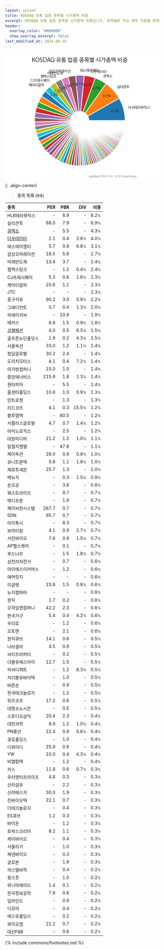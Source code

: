 ```yaml
---
layout: splash
title: KOSDAQ 유통 업종 종목별 시가총액 비중
excerpt: KOSDAQ 유통 업종 종목별 시가총액 비중입니다. 종목별로 주요 재무 지표를 함께 표시합니다.
header:
  overlay_color: "#800000"
  show_overlay_excerpt: false
last_modified_at: 2024-04-16
---
```



![KOSDAQ 유통 업종 종목별 시가총액 비중](/stats/sector/images/kosdaq_업종_유통_종목.png){: .align-center}


> **종목 목록 (94)**<a id="list"></a>

| **종목** | **PER** | **PBR** | **DIV** | **비중** |
| :------- | ------: | ------: | ------: | -------: |
| HLB테라퓨틱스 | - | 6.9 | - | 8.2<small>%</small> |
| 실리콘투 | 68.0 | 7.9 | - | 6.9<small>%</small> |
| [큐렉소](/060280/) | - | 5.5 | - | 4.3<small>%</small> |
| [다우데이타](/032190/) | 2.1 | 0.4 | 2.6<small>%</small> | 4.0<small>%</small> |
| 에스에이엠티 | 5.7 | 0.9 | 6.8<small>%</small> | 3.1<small>%</small> |
| 감성코퍼레이션 | 18.5 | 5.8 | - | 2.7<small>%</small> |
| 미래반도체 | 13.4 | 3.7 | - | 2.4<small>%</small> |
| 젬백스링크 | - | 1.2 | 0.4<small>%</small> | 2.4<small>%</small> |
| CJ프레시웨이 | 5.3 | 0.8 | 1.6<small>%</small> | 2.3<small>%</small> |
| 케이티알파 | 20.6 | 1.1 | - | 2.3<small>%</small> |
| JTC | - | - | - | 2.3<small>%</small> |
| 흥구석유 | 90.2 | 3.0 | 0.9<small>%</small> | 2.2<small>%</small> |
| 그래디언트 | 0.7 | 0.4 | 1.3<small>%</small> | 2.0<small>%</small> |
| 피에이치씨 | - | 10.9 | - | 1.9<small>%</small> |
| 매커스 | 6.8 | 1.5 | 0.9<small>%</small> | 1.8<small>%</small> |
| [코웰패션](/033290/) | 4.0 | 0.5 | 6.5<small>%</small> | 1.5<small>%</small> |
| 골프존뉴딘홀딩스 | 1.9 | 0.2 | 4.3<small>%</small> | 1.5<small>%</small> |
| 서울옥션 | 33.0 | 1.2 | 1.1<small>%</small> | 1.4<small>%</small> |
| 청담글로벌 | 30.2 | 2.4 | - | 1.4<small>%</small> |
| 도이치모터스 | 4.1 | 0.4 | 7.2<small>%</small> | 1.4<small>%</small> |
| 아가방컴퍼니 | 15.0 | 1.0 | - | 1.4<small>%</small> |
| 중앙에너비스 | 215.9 | 1.8 | 1.3<small>%</small> | 1.4<small>%</small> |
| 퀀타피아 | - | 5.5 | - | 1.4<small>%</small> |
| 홈센타홀딩스 | 10.6 | 1.0 | 0.9<small>%</small> | 1.3<small>%</small> |
| 안트로젠 | - | 1.3 | - | 1.3<small>%</small> |
| 리드코프 | 4.1 | 0.3 | 15.5<small>%</small> | 1.2<small>%</small> |
| 블루엠텍 | - | 80.5 | - | 1.2<small>%</small> |
| 서플러스글로벌 | 4.7 | 0.7 | 1.4<small>%</small> | 1.2<small>%</small> |
| 아미노로직스 | - | 2.5 | - | 1.2<small>%</small> |
| 대원미디어 | 21.2 | 1.2 | 1.0<small>%</small> | 1.1<small>%</small> |
| 일월지엠엘 | - | 47.8 | - | 1.1<small>%</small> |
| 케이옥션 | 28.0 | 0.9 | 0.8<small>%</small> | 1.0<small>%</small> |
| 유니트론텍 | 5.8 | 1.1 | 1.8<small>%</small> | 1.0<small>%</small> |
| 제로투세븐 | 25.7 | 1.3 | - | 1.0<small>%</small> |
| 베뉴지 | - | 0.3 | 1.5<small>%</small> | 0.9<small>%</small> |
| 손오공 | - | 3.8 | - | 0.8<small>%</small> |
| 웨스트라이즈 | - | 9.7 | - | 0.7<small>%</small> |
| 메디프론 | - | 1.9 | - | 0.7<small>%</small> |
| 제이씨현시스템 | 267.7 | 0.7 | - | 0.7<small>%</small> |
| SDN | 95.7 | 0.7 | - | 0.7<small>%</small> |
| 아이톡시 | - | 8.3 | - | 0.7<small>%</small> |
| 보라티알 | 4.1 | 0.9 | 2.7<small>%</small> | 0.7<small>%</small> |
| 서린바이오 | 7.6 | 0.9 | 1.5<small>%</small> | 0.7<small>%</small> |
| AP헬스케어 | - | 0.1 | - | 0.7<small>%</small> |
| 푸드나무 | - | 1.5 | 1.8<small>%</small> | 0.7<small>%</small> |
| 삼천리자전거 | - | 0.7 | - | 0.6<small>%</small> |
| 아이에스이커머스 | - | 1.2 | - | 0.6<small>%</small> |
| 애머릿지 | - | - | - | 0.6<small>%</small> |
| 이글벳 | 23.8 | 1.5 | 0.8<small>%</small> | 0.6<small>%</small> |
| 뉴지랩파마 | - | - | - | 0.6<small>%</small> |
| 원익 | 1.7 | 0.2 | - | 0.6<small>%</small> |
| 오하임앤컴퍼니 | 42.2 | 2.3 | - | 0.6<small>%</small> |
| 한국가구 | 5.4 | 0.4 | 4.2<small>%</small> | 0.6<small>%</small> |
| 우리로 | - | 1.2 | - | 0.6<small>%</small> |
| 오토앤 | - | 2.1 | - | 0.6<small>%</small> |
| 원익큐브 | 14.1 | 0.6 | - | 0.5<small>%</small> |
| 나라셀라 | 4.5 | 0.9 | - | 0.5<small>%</small> |
| 씨티프라퍼티 | - | 0.2 | - | 0.5<small>%</small> |
| 더블유에스아이 | 12.7 | 1.5 | - | 0.5<small>%</small> |
| 피씨디렉트 | - | 1.2 | 8.3<small>%</small> | 0.5<small>%</small> |
| 지더블유바이텍 | - | 1.0 | - | 0.5<small>%</small> |
| 바른손 | - | 0.9 | - | 0.5<small>%</small> |
| 한국테크놀로지 | - | 1.2 | - | 0.5<small>%</small> |
| 위즈코프 | 17.2 | 0.6 | - | 0.5<small>%</small> |
| 대명소노시즌 | - | 0.5 | - | 0.5<small>%</small> |
| 스튜디오삼익 | 20.4 | 2.3 | - | 0.4<small>%</small> |
| 대한과학 | 8.9 | 1.2 | 1.0<small>%</small> | 0.4<small>%</small> |
| PN풍년 | 22.4 | 0.9 | 0.6<small>%</small> | 0.4<small>%</small> |
| 큐로홀딩스 | - | 1.0 | - | 0.4<small>%</small> |
| 디와이디 | 25.9 | 0.6 | - | 0.4<small>%</small> |
| YW | 10.0 | 0.4 | 4.3<small>%</small> | 0.4<small>%</small> |
| 비엘팜텍 | - | 1.2 | - | 0.4<small>%</small> |
| 카스 | 11.8 | 0.6 | 0.7<small>%</small> | 0.3<small>%</small> |
| 우리엔터프라이즈 | 4.8 | 0.3 | - | 0.3<small>%</small> |
| 신라섬유 | - | 2.2 | - | 0.3<small>%</small> |
| 신라에스지 | 30.0 | 1.9 | - | 0.3<small>%</small> |
| 진바이오텍 | 22.1 | 0.7 | - | 0.3<small>%</small> |
| 더테크놀로지 | - | 0.4 | - | 0.3<small>%</small> |
| ES큐브 | 1.2 | 0.3 | - | 0.3<small>%</small> |
| 바이온 | - | 1.2 | - | 0.3<small>%</small> |
| 토박스코리아 | 8.2 | 1.1 | - | 0.3<small>%</small> |
| 케이바이오 | - | 0.4 | - | 0.3<small>%</small> |
| 서울리거 | - | 1.0 | - | 0.3<small>%</small> |
| 제넨바이오 | - | 0.3 | - | 0.3<small>%</small> |
| 글로본 | - | 1.9 | - | 0.3<small>%</small> |
| 까스텔바작 | - | 0.4 | - | 0.2<small>%</small> |
| 윙스풋 | - | 1.0 | - | 0.2<small>%</small> |
| 위니아에이드 | 1.4 | 0.1 | - | 0.2<small>%</small> |
| 한국정보공학 | 7.6 | 0.6 | - | 0.2<small>%</small> |
| 딥마인드 | - | 0.9 | - | 0.2<small>%</small> |
| 디모아 | - | 0.4 | - | 0.2<small>%</small> |
| 에스유홀딩스 | - | 0.2 | - | 0.2<small>%</small> |
| 와이오엠 | 22.2 | 0.7 | - | 0.2<small>%</small> |
| 대산F&B | - | 0.6 | - | 0.2<small>%</small> |

{% include commons/footnotes.md %}